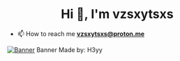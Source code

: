 <h1 align="center">Hi 👋, I'm vzsxytsxs</h1>

- 📫 How to reach me **vzsxytsxs@proton.me**

[![Banner](https://media.discordapp.net/attachments/1342581557944123532/1413189260013600798/Design_680x240.png?ex=68bb068f&is=68b9b50f&hm=b67ce2d5a20b69ebfd7efa887364807dc8e6d8b7041b25a1a8f81fabee6c9b00&=)](https://github.com/h3yyx)
Banner Made by: H3yy 


